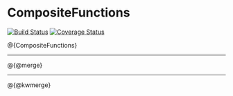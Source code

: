 # CompositeFunctions

[![Build Status](https://travis-ci.org/MichaelHatherly/CompositeFunctions.jl.svg?branch=master)](https://travis-ci.org/MichaelHatherly/CompositeFunctions.jl)
[![Coverage Status](http://codecov.io/github/MichaelHatherly/CompositeFunctions.jl/coverage.svg?branch=master)](http://codecov.io/github/MichaelHatherly/CompositeFunctions.jl?branch=master)

@{CompositeFunctions}

<hr/>

@{@merge}

<hr/>

@{@kwmerge}
